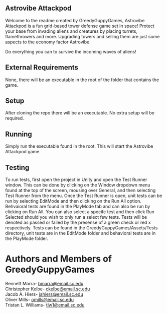 ## Astrovibe Attackpod

Welcome to the readme created by GreedyGuppyGames, Astrovibe Attackpod is a fun grid-based
tower defense game set in space! Protect your base from invading
aliens and creatures by placing turrets, flamethrowers and more.
Upgrading towers and selling them are just some aspects to the economy factor Astrovibe.

Do everything you can to survive the incoming waves of aliens! 



## External Requirements

None, there will be an executable in the root of the folder that contains
the game.


## Setup
After cloning the repo there will be an executable. 
No extra setup will be required.


## Running

Simply run the executable found in the root. This will start the Astrovibe Attackpod game.

## Testing
To run tests, first open the project in Unity and open the Test Runner window. This can be done by clicking on the Window dropdown menu found at the top of the screen, mousing over General, and then selecting Test Runner from the menu. Once the Test Runner is open, unit tests can be run by selecting EditMode and then clicking on the Run All option. Behvaioral tests are found in the PlayMode tab and can also be run by clicking on Run All. You can also select a specifc test and then click Run Selected should you wish to only run a select few tests. Tests will be denoted as passed or failed by the presense of a green check or red x respectively. Tests can be found in the GreedyGuppyGames/Assets/Tests directory, unit tests are in the EditMode folder and behavioral tests are in the PlayMode folder. 


# Authors and Members of GreedyGuppyGames

Bennett Marra- bmarra@email.sc.edu  
Christopher Kelbe- ckelbe@email.sc.edu  
Jacob A. Hiers- jahiers@email.sc.edu  
Oliver Mills- omills@email.sc.edu  
Tristan L. Williams- tlw1@email.sc.edu  
